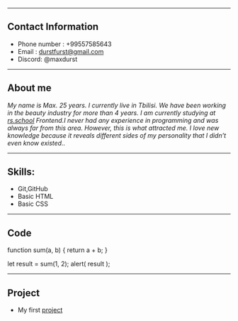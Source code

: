 ******
## Contact Information

 * Phone number : +99557585643
 * Email :  durstfurst@gmail.com
 * Discord: @maxdurst
********
## About me
 *My name is Max. 25 years. I currently live in Tbilisi. We have been working in the beauty industry for more than 4 years. I am currently studying at [rs.school](https://app.rs.school/) Frontend.I never had any experience in programming and was always far from this area. However, this is what attracted me. I love new knowledge because it reveals different sides of my personality that I didn’t even know existed..*
*********
## Skills:
*  Git,GitHub
* Basic HTML
* Basic CSS

******
## Code 
function sum(a, b) {
  return a + b;
}

let result = sum(1, 2);
alert( result );
*****
## Project
 * My first [project](https://github.com/durstfurst/rsschool-cv.git)
